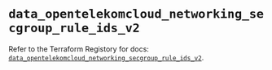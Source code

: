 # `data_opentelekomcloud_networking_secgroup_rule_ids_v2`

Refer to the Terraform Registory for docs: [`data_opentelekomcloud_networking_secgroup_rule_ids_v2`](https://www.terraform.io/docs/providers/opentelekomcloud/d/networking_secgroup_rule_ids_v2).

